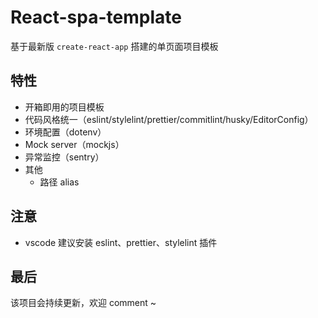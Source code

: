 # React-spa-template

基于最新版 `create-react-app` 搭建的单页面项目模板

## 特性

- 开箱即用的项目模板
- 代码风格统一（eslint/stylelint/prettier/commitlint/husky/EditorConfig）
- 环境配置（dotenv）
- Mock server（mockjs）
- 异常监控（sentry）
- 其他
  - 路径 alias

## 注意

- vscode 建议安装 eslint、prettier、stylelint 插件

## 最后

该项目会持续更新，欢迎 comment ~
